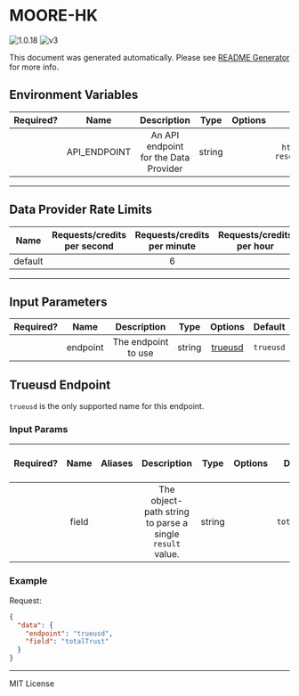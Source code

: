 # MOORE-HK

![1.0.18](https://img.shields.io/github/package-json/v/smartcontractkit/external-adapters-js?filename=packages/sources/moore-hk/package.json) ![v3](https://img.shields.io/badge/framework%20version-v3-blueviolet)

This document was generated automatically. Please see [README Generator](../../scripts#readme-generator) for more info.

## Environment Variables

| Required? |     Name     |              Description              |  Type  | Options |                      Default                      |
| :-------: | :----------: | :-----------------------------------: | :----: | :-----: | :-----------------------------------------------: |
|           | API_ENDPOINT | An API endpoint for the Data Provider | string |         | `https://api.real-time-reserves.verinumus.io/v1/` |

---

## Data Provider Rate Limits

|  Name   | Requests/credits per second | Requests/credits per minute | Requests/credits per hour | Note |
| :-----: | :-------------------------: | :-------------------------: | :-----------------------: | :--: |
| default |                             |              6              |                           |      |

---

## Input Parameters

| Required? |   Name   |     Description     |  Type  |           Options            |  Default  |
| :-------: | :------: | :-----------------: | :----: | :--------------------------: | :-------: |
|           | endpoint | The endpoint to use | string | [trueusd](#trueusd-endpoint) | `trueusd` |

## Trueusd Endpoint

`trueusd` is the only supported name for this endpoint.

### Input Params

| Required? | Name  | Aliases |                       Description                        |  Type  | Options |   Default    | Depends On | Not Valid With |
| :-------: | :---: | :-----: | :------------------------------------------------------: | :----: | :-----: | :----------: | :--------: | :------------: |
|           | field |         | The object-path string to parse a single `result` value. | string |         | `totalTrust` |            |                |

### Example

Request:

```json
{
  "data": {
    "endpoint": "trueusd",
    "field": "totalTrust"
  }
}
```

---

MIT License
